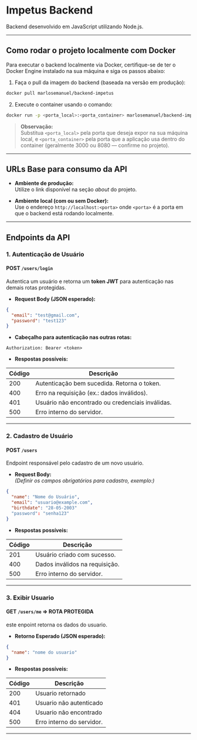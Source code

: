 # Impetus Backend

Backend desenvolvido em JavaScript utilizando Node.js.

---

## Como rodar o projeto localmente com Docker

Para executar o backend localmente via Docker, certifique-se de ter o Docker Engine instalado na sua máquina e siga os passos abaixo:

1. Faça o pull da imagem do backend (baseada na versão em produção):

```bash
docker pull marlosemanuel/backend-impetus
```

2. Execute o container usando o comando:

```bash
docker run -p <porta_local>:<porta_container> marlosemanuel/backend-impetus
```

> **Observação:**  
> Substitua `<porta_local>` pela porta que deseja expor na sua máquina local, e `<porta_container>` pela porta que a aplicação usa dentro do container (geralmente 3000 ou 8080 — confirme no projeto).

---

## URLs Base para consumo da API

- **Ambiente de produção:**  
  Utilize o link disponível na seção *about* do projeto.

- **Ambiente local (com ou sem Docker):**  
  Use o endereço `http://localhost:<porta>` onde `<porta>` é a porta em que o backend está rodando localmente.

---

## Endpoints da API

### 1. Autenticação de Usuário

#### POST `/users/login`

Autentica um usuário e retorna um **token JWT** para autenticação nas demais rotas protegidas.

- **Request Body (JSON esperado):**

```json
{
  "email": "test@gmail.com",
  "password": "test123"
}
```

- **Cabeçalho para autenticação nas outras rotas:**

```
Authorization: Bearer <token>
```

- **Respostas possíveis:**

| Código | Descrição                                   |
|--------|---------------------------------------------|
| 200    | Autenticação bem sucedida. Retorna o token. |
| 400    | Erro na requisição (ex.: dados inválidos).  |
| 401    | Usuário não encontrado ou credenciais inválidas. |
| 500    | Erro interno do servidor.                    |

---

### 2. Cadastro de Usuário

#### POST `/users`

Endpoint responsável pelo cadastro de um novo usuário.

- **Request Body:**  
  *(Definir os campos obrigatórios para cadastro, exemplo:)*

```json
{
  "name": "Nome do Usuário",
  "email": "usuario@example.com",
  "birthdate": "28-05-2003"
  "password": "senha123"
}
```

- **Respostas possíveis:**

| Código | Descrição                         |
|--------|-----------------------------------|
| 201    | Usuário criado com sucesso.       |
| 400    | Dados inválidos na requisição.    |
| 500    | Erro interno do servidor.         |

---

### 3. Exibir Usuario

#### GET `/users/me` => ROTA PROTEGIDA

este enpoint retorna os dados do usuario.

- **Retorno Esperado (JSON esperado):**

```json
{
  "name": "nome do usuario"
}
```

- **Respostas possíveis:**

| Código | Descrição                         |
|--------|-----------------------------------|
| 200    | Usuario retornado                 |
| 401    | Usuario não autenticado           |
| 404    | Usuario não encontrado            |
| 500    | Erro interno do servidor.         |

---
